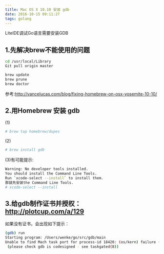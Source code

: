 ```yaml
---
title: Mac OS X 10.10 安装 gdb
date: 2016-10-15 09:11:27
tags: golang
---
```

LiteIDE调试Go语言需要安装GDB
<!--more-->
## 1.先解决brew不能使用的问题
```bash
cd /usr/local/Library
Git pull origin master

brew update
brew prune
brew doctor
```

参考:http://vancelucas.com/blog/fixing-homebrew-on-osx-yosemite-10-10/

## 2.用Homebrew 安装 gdb

(1)
```bash
# brew tap homebrew/dupes
```
(2)
```bash
# brew install gdb
```
(3)有可能提示:
```bash
Warning: No developer tools installed.
You should install the Command Line Tools.
Run `xcode-select --install` to install them.
那就先安装the Command Line Tools.
# xcode-select --install
```

## 3.给gdb制作证书并授权：http://plotcup.com/a/129

如果没有证书，会出现如下提示：
```bash
(gdb) run
Starting program: /Users/wenke/go/src/gdb/main
Unable to find Mach task port for process-id 18420: (os/kern) failure (0x5).
 (please check gdb is codesigned - see taskgated(8))
```
